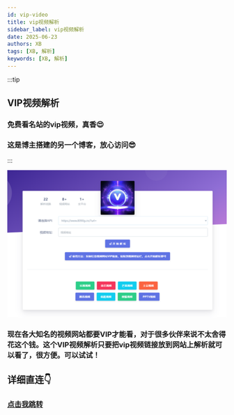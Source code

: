 ```yaml
---
id: vip-video
title: vip视频解析
sidebar_label: vip视频解析
date: 2025-06-23
authors: XB
tags: [XB, 解析]
keywords: [XB, 解析]
---
```


:::tip
## VIP视频解析

### 免费看名站的vip视频，真香😍

### 这是博主搭建的另一个博客，放心访问😎
:::


![](vip.assets/image-vip.png)

### 现在各大知名的视频网站都要VIP才能看，对于很多伙伴来说不太舍得花这个钱。这个VIP视频解析只要把vip视频链接放到网站上解析就可以看了，很方便。可以试试！


## 详细直连👇
### [点击我跳转](https://www.vipjx.com.cn/)




